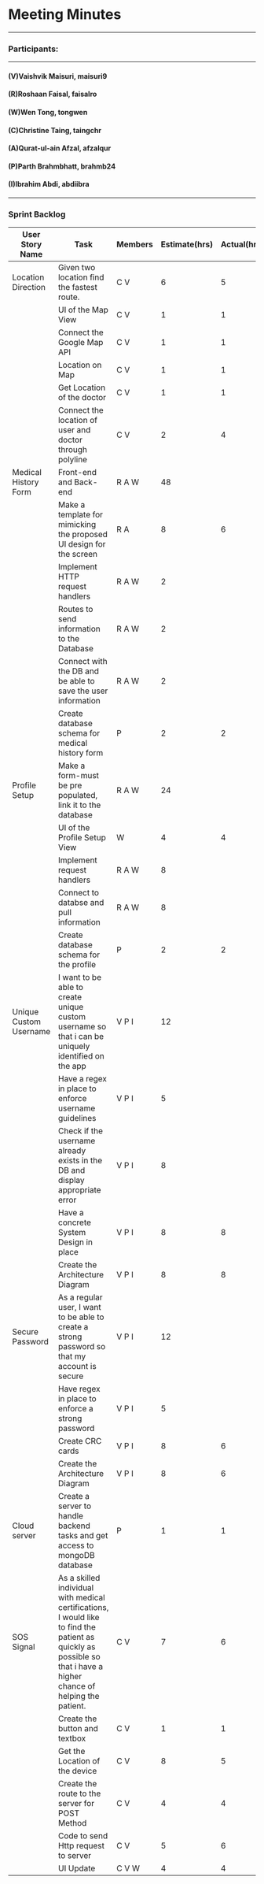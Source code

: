 # Meeting Minutes
---

### Participants:
***
#### (V)Vaishvik Maisuri, maisuri9
#### (R)Roshaan Faisal, faisalro
#### (W)Wen Tong, tongwen
#### (C)Christine Taing, taingchr
#### (A)Qurat-ul-ain Afzal, afzalqur
#### (P)Parth Brahmbhatt, brahmb24 
#### (I)Ibrahim Abdi, abdiibra
***

### Sprint Backlog 


| User Story Name | Task | Members | Estimate(hrs) | Actual(hrs) |
| --- | --- | --- | --- | --- |
| Location Direction | Given two location find the fastest route. | C V | 6 | 5 |
| | UI of the Map View | C V  | 1 | 1 |
| | Connect the Google Map API  | C V| 1 | 1  |
| | Location on Map | C V  | 1 | 1 |
| | Get Location of the doctor  | C V | 1 | 1 |
| | Connect the location of user and doctor through polyline | C V | 2 | 4 |
| Medical History Form | Front-end and Back-end | R A W | 48 |  |
| | Make a template for mimicking the proposed UI design for the screen | R A | 8 | 6 |
| | Implement HTTP request handlers | R A W  | 2 |  |
| | Routes to send information to the Database | R A W  | 2 |  |
| | Connect with the DB and be able to save the user information | R A W  | 2 |  |
| | Create database schema for medical history form | P  | 2 | 2 |
| Profile Setup | Make a form-must be pre populated, link it to the database | R A W | 24 |  |
| | UI of the Profile Setup View | W  | 4 | 4 |
| | Implement request handlers | R A W  | 8 |  |
| | Connect to databse and pull information | R A W  | 8 |  |
| | Create database schema for the profile | P  | 2 | 2 |
| Unique Custom Username | I want to be able to create unique custom username so that i can be uniquely identified on the app | V P I| 12 |  |
| | Have a regex in place to enforce username guidelines | V P I  | 5 |  |
| | Check if the username already exists in the DB and display appropriate error | V P I  | 8 |  |
| | Have a concrete System Design in place | V P I  | 8 | 8 |
| | Create the Architecture Diagram| V P I  | 8 | 8 |
| Secure Password | As a regular user, I want to be able to create a strong password so that my account is secure| V P I| 12 |  |
| | Have regex in place to enforce a strong password | V P I  | 5 |  |
| | Create CRC cards | V P I  | 8 | 6 |
| | Create the Architecture Diagram| V P I  | 8 | 6 |
| Cloud server | Create a server to handle backend tasks and get access to mongoDB database | P | 1 | 1 | 
| SOS Signal | As a skilled individual with medical certifications, I would like to find the patient as quickly as possible so that i have a higher chance of helping the patient. | C V | 7 | 6 |
| | Create the button and textbox | C V  | 1 | 1 |
| | Get the Location of the device | C V | 8 | 5  |
| | Create the route to the server for POST Method | C V  | 4 | 4 |
| | Code to send Http request to server | C V | 5 | 6 |
| | UI Update | C V W | 4 | 4 |
